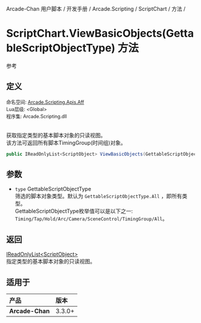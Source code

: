 Arcade-Chan 用户脚本 / 开发手册 / Arcade.Scripting / ScriptChart / 方法 /
# ScriptChart.ViewBasicObjects(GettableScriptObjectType) 方法
参考

## 定义
<div style="font-size: 90%;">
命名空间: <a href="README.md">Arcade.Scripting.Apis.Aff</a><br />
Lua层级: &lt;Global&gt;<br />
程序集: Arcade.Scripting.dll
</div><br />

获取指定类型的基本脚本对象的只读视图。  
该方法可返回所有脚本TimingGroup(时间组)对象。

```csharp
public IReadOnlyList<ScriptObject> ViewBasicObjects(GettableScriptObjectType type = GettableScriptObjectType.All);
```

## 参数
- ``type`` GettableScriptObjectType  
  筛选的脚本对象类型。默认为 ``GettableScriptObjectType.All`` ，即所有类型。  
  GettableScriptObjectType枚举值可以是以下之一: ``Timing/Tap/Hold/Arc/Camera/SceneControl/TimingGroup/All``。

## 返回
[IReadOnlyList&lt;ScriptObject&gt;](https://docs.microsoft.com/zh-cn/dotnet/api/system.collections.generic.ireadonlylist-1)  
  指定类型的基本脚本对象的只读视图。

## 适用于
| 产品 | 版本 |
|:----|:----|
| **Arcade-Chan** | 3.3.0+ |